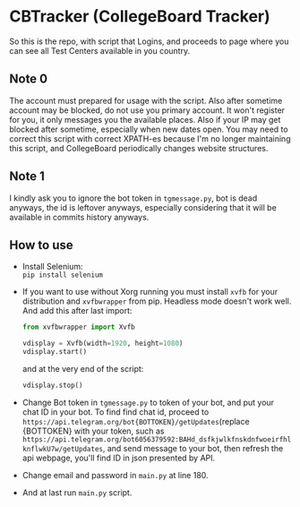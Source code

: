 # CBTracker (CollegeBoard Tracker)

So this is the repo, with script that Logins, and proceeds to page where you can see all Test Centers available in you country. 

## Note 0
The account must prepared for usage with the script. Also after sometime account may be blocked, do not use you primary account. It won't register for you, it only messages you the available places. Also if your IP may get blocked after sometime, especially when new dates open. 
You may need to correct this script with correct XPATH-es because I'm no longer maintaining this script, and CollegeBoard periodically changes website structures. 

## Note 1
I kindly ask you to ignore the bot token in `tgmessage.py`, bot is dead anyways, the id is leftover anyways, especially considering that it will be available in commits history anyways. 

## How to use
- Install Selenium:  
`pip install selenium`

- If you want to use without Xorg running you must install `xvfb` for your distribution and `xvfbwrapper` from pip. Headless mode doesn't work well.
    And add this after last import:  
    ```python
    from xvfbwrapper import Xvfb
    
    vdisplay = Xvfb(width=1920, height=1080)
    vdisplay.start()
    ```
    and at the very end of the script:
    ```python
    vdisplay.stop()
    ```

- Change Bot token in `tgmessage.py` to token of your bot, and put your chat ID in your bot.
  To find find chat id, proceed to `https://api.telegram.org/bot{BOTTOKEN}/getUpdates`(replace {BOTTOKEN} with your token, such as `https://api.telegram.org/bot6056379592:BAHd_dsfkjwlkfnskdnfwoeirfhlknflwkU7w/getUpdates`, and send message to your bot, then refresh the api webpage, you'll find ID in json presented by API.

- Change email and password in `main.py` at line 180. 

- And at last run `main.py` script. 

